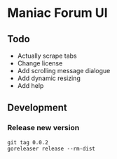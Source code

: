 # Maniac Forum UI

## Todo

* Actually scrape tabs
* Change license
* Add scrolling message dialogue
* Add dynamic resizing
* Add help

## Development

### Release new version

	git tag 0.0.2
	goreleaser release --rm-dist

